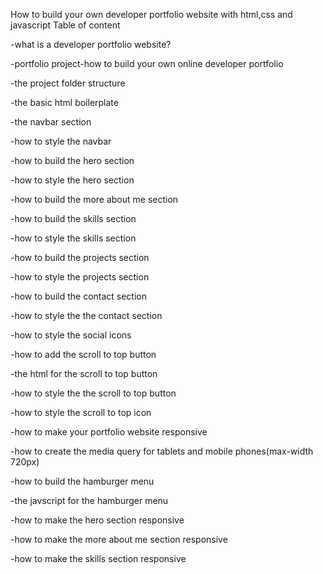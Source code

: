 How to build your own developer portfolio website with html,css and javascript
Table of content

-what is a developer portfolio website?

-portfolio project-how to build your own online developer portfolio

-the project folder structure

-the basic html boilerplate

-the navbar section

-how to style the navbar

-how to build the hero section

-how to style the hero section

-how to build the more about me section

-how to build the skills section

-how to style the skills section

-how to build the projects section

-how to style the projects section

-how to build the contact section

-how to style the the contact section

-how to style the social icons 

-how to add the scroll to top button

-the html for the scroll to top button

-how to style the the scroll to top button

-how to style the scroll to top icon

-how to make your portfolio website responsive

-how to create the media query for tablets and mobile phones(max-width 720px)

-how to build the hamburger menu

-the javscript for the hamburger menu

-how to make the hero section responsive

-how to make the more about me section responsive

-how to make the skills section responsive
